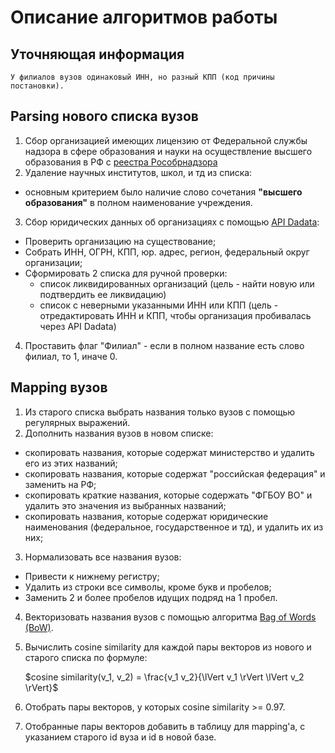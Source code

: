 # Описание алгоритмов работы
## Уточняющая информация
```
У филиалов вузов одинаковый ИНН, но разный КПП (код причины постановки).
```
## Parsing нового списка вузов
1. Сбор организацией имеющих лицензию от Федеральной службы надзора в сфере образования и науки на осуществление высшего образования в РФ с [реестра Рособрнадзора](https://obrnadzor.gov.ru/gosudarstvennye-uslugi-i-funkczii/gosudarstvennye-uslugi/liczenzirovanie-obrazovatelnoj-deyatelnosti/svodnyj-reestr-liczenzij/)
2. Удаление научных институтов, школ, и тд из списка: 
 - основным критерием было наличие слово сочетания **"высшего образования"** в полном наименование учреждения.
3. Сбор юридических данных об организациях с помощью [API Dadata](https://dadata.ru/api/):
- Проверить организацию на существование;
- Собрать ИНН, ОГРН, КПП, юр. адрес, регион, федеральный округ организации;
- Сформировать 2 списка для ручной проверки:
    - список ликвидированных организаций (цель - найти новую или подтвердить ее ликвидацию)
    - список с неверными указанными ИНН или КПП (цель - отредактировать ИНН и КПП, чтобы организация пробивалась через API Dadata)
4. Проставить флаг "Филиал" - если в полном название есть слово филиал, то 1, иначе 0.
## Mapping вузов
1. Из старого списка выбрать названия только вузов с помощью регулярных выражений.
2. Дополнить названия вузов в новом списке:
- скопировать названия, которые содержат министерство и удалить его из этих названий;
- скопировать названия, которые содержат "российская федерация" и заменить на РФ;
- скопировать краткие названия, которые содержать "ФГБОУ ВО" и удалить это значения из выбранных названий;
- скопировать названия, которые содержат юридические наименования (федеральное, государственное и тд), и удалить их из них;
3. Нормализовать все названия вузов:
- Привести к нижнему регистру;
- Удалить из строки все символы, кроме букв и пробелов;
- Заменить 2 и более пробелов идущих подряд на 1 пробел.
4. Векторизовать названия вузов с помощью алгоритма [Bag of Words (BoW)](https://en.wikipedia.org/wiki/Bag-of-words_model).
5. Вычислить cosine similarity для каждой пары векторов из нового и старого списка по формуле:

    $cosine similarity(v_1, v_2) = \frac{v_1 v_2}{\lVert v_1 \rVert \lVert v_2 \rVert}$

6. Отобрать пары векторов, у которых cosine similarity >= 0.97.
7. Отобранные пары векторов добавить в таблицу для mapping'а, с указанием старого id вуза и id в новой базе.